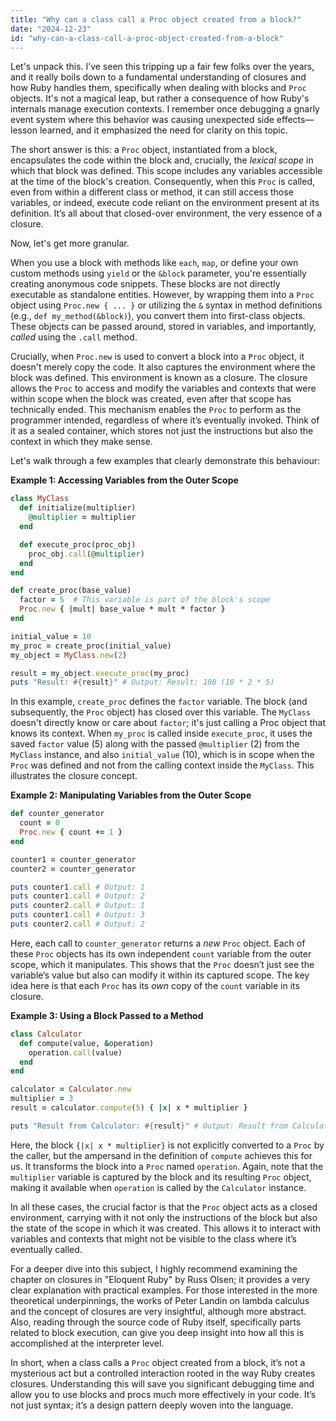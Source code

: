 ```yaml
---
title: "Why can a class call a Proc object created from a block?"
date: "2024-12-23"
id: "why-can-a-class-call-a-proc-object-created-from-a-block"
---
```


Let's unpack this. I’ve seen this tripping up a fair few folks over the years, and it really boils down to a fundamental understanding of closures and how Ruby handles them, specifically when dealing with blocks and `Proc` objects. It's not a magical leap, but rather a consequence of how Ruby's internals manage execution contexts. I remember once debugging a gnarly event system where this behavior was causing unexpected side effects—lesson learned, and it emphasized the need for clarity on this topic.

The short answer is this: a `Proc` object, instantiated from a block, encapsulates the code within the block and, crucially, the *lexical scope* in which that block was defined. This scope includes any variables accessible at the time of the block's creation. Consequently, when this `Proc` is called, even from within a different class or method, it can still access those variables, or indeed, execute code reliant on the environment present at its definition. It’s all about that closed-over environment, the very essence of a closure.

Now, let's get more granular.

When you use a block with methods like `each`, `map`, or define your own custom methods using `yield` or the `&block` parameter, you're essentially creating anonymous code snippets. These blocks are not directly executable as standalone entities. However, by wrapping them into a `Proc` object using `Proc.new { ... }` or utilizing the `&` syntax in method definitions (e.g., `def my_method(&block)`), you convert them into first-class objects. These objects can be passed around, stored in variables, and importantly, *called* using the `.call` method.

Crucially, when `Proc.new` is used to convert a block into a `Proc` object, it doesn't merely copy the code. It also captures the environment where the block was defined. This environment is known as a closure. The closure allows the `Proc` to access and modify the variables and contexts that were within scope when the block was created, even after that scope has technically ended. This mechanism enables the `Proc` to perform as the programmer intended, regardless of where it’s eventually invoked. Think of it as a sealed container, which stores not just the instructions but also the context in which they make sense.

Let's walk through a few examples that clearly demonstrate this behaviour:

**Example 1: Accessing Variables from the Outer Scope**

```ruby
class MyClass
  def initialize(multiplier)
    @multiplier = multiplier
  end

  def execute_proc(proc_obj)
    proc_obj.call(@multiplier)
  end
end

def create_proc(base_value)
  factor = 5  # This variable is part of the block's scope
  Proc.new { |mult| base_value * mult * factor }
end

initial_value = 10
my_proc = create_proc(initial_value)
my_object = MyClass.new(2)

result = my_object.execute_proc(my_proc)
puts "Result: #{result}" # Output: Result: 100 (10 * 2 * 5)

```

In this example, `create_proc` defines the `factor` variable. The block (and subsequently, the `Proc` object) has closed over this variable. The `MyClass` doesn't directly know or care about `factor`; it's just calling a Proc object that knows its context. When `my_proc` is called inside `execute_proc`, it uses the saved `factor` value (5) along with the passed `@multiplier` (2) from the `MyClass` instance, and also `initial_value` (10), which is in scope when the `Proc` was defined and not from the calling context inside the `MyClass`. This illustrates the closure concept.

**Example 2: Manipulating Variables from the Outer Scope**

```ruby
def counter_generator
  count = 0
  Proc.new { count += 1 }
end

counter1 = counter_generator
counter2 = counter_generator

puts counter1.call # Output: 1
puts counter1.call # Output: 2
puts counter2.call # Output: 1
puts counter1.call # Output: 3
puts counter2.call # Output: 2
```

Here, each call to `counter_generator` returns a *new* `Proc` object. Each of these `Proc` objects has its own independent `count` variable from the outer scope, which it manipulates. This shows that the `Proc` doesn’t just see the variable’s value but also can modify it within its captured scope. The key idea here is that each `Proc` has its *own* copy of the `count` variable in its closure.

**Example 3: Using a Block Passed to a Method**

```ruby
class Calculator
  def compute(value, &operation)
    operation.call(value)
  end
end

calculator = Calculator.new
multiplier = 3
result = calculator.compute(5) { |x| x * multiplier }

puts "Result from Calculator: #{result}" # Output: Result from Calculator: 15
```

Here, the block `{|x| x * multiplier}` is not explicitly converted to a `Proc` by the caller, but the ampersand in the definition of `compute` achieves this for us. It transforms the block into a `Proc` named `operation`. Again, note that the `multiplier` variable is captured by the block and its resulting `Proc` object, making it available when `operation` is called by the `Calculator` instance.

In all these cases, the crucial factor is that the `Proc` object acts as a closed environment, carrying with it not only the instructions of the block but also the state of the scope in which it was created. This allows it to interact with variables and contexts that might not be visible to the class where it’s eventually called.

For a deeper dive into this subject, I highly recommend examining the chapter on closures in "Eloquent Ruby" by Russ Olsen; it provides a very clear explanation with practical examples. For those interested in the more theoretical underpinnings, the works of Peter Landin on lambda calculus and the concept of closures are very insightful, although more abstract. Also, reading through the source code of Ruby itself, specifically parts related to block execution, can give you deep insight into how all this is accomplished at the interpreter level.

In short, when a class calls a `Proc` object created from a block, it’s not a mysterious act but a controlled interaction rooted in the way Ruby creates closures. Understanding this will save you significant debugging time and allow you to use blocks and procs much more effectively in your code. It’s not just syntax; it’s a design pattern deeply woven into the language.
